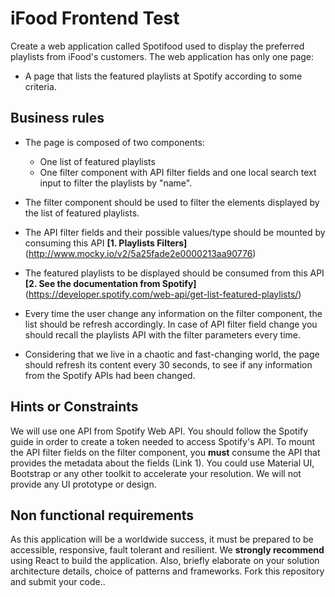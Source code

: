 # iFood Frontend Test

Create a web application called Spotifood used to display the preferred playlists from iFood's customers. The web application has only one page:
* A page that lists the featured playlists at Spotify according to some criteria.

## Business rules

* The page is composed of two components:
    * One list of featured playlists
    * One filter component with API filter fields and one local search text input to filter the playlists by "name".
    
* The filter component should be used to filter the elements displayed by the list of featured playlists.
* The API filter fields and their possible values/type should be mounted by consuming this API **[1. Playlists Filters]** (http://www.mocky.io/v2/5a25fade2e0000213aa90776)
* The featured playlists to be displayed should be consumed from this API **[2. See the documentation from Spotify]** (https://developer.spotify.com/web-api/get-list-featured-playlists/)
* Every time the user change any information on the filter component, the list should be refresh accordingly. In case of API filter field change you should recall the playlists API with the filter parameters every time.
* Considering that we live in a chaotic and fast-changing world, the page should refresh its content every 30 seconds, to see if any information from the Spotify APIs had been changed.

## Hints or Constraints

We will use one API from Spotify Web API. You should follow the Spotify guide in order to create a token needed to access Spotify's API.
To mount the API filter fields on the filter component, you **must** consume the API that provides the metadata about the fields (Link 1).
You could use Material UI, Bootstrap or any other toolkit to accelerate your resolution. We will not provide any UI prototype or design.

## Non functional requirements

As this application will be a worldwide success, it must be prepared to be accessible, responsive, fault tolerant and resilient.
We **strongly recommend** using React to build the application.
Also, briefly elaborate on your solution architecture details, choice of patterns and frameworks.
Fork this repository and submit your code..
